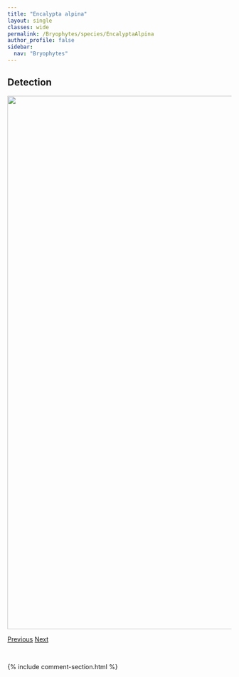 ```yaml
---
title: "Encalypta alpina"
layout: single
classes: wide
permalink: /Bryophytes/species/EncalyptaAlpina
author_profile: false
sidebar:
  nav: "Bryophytes"
---
```


<h2>Detection</h2>

<a href="https://drive.google.com/uc?export=view&id=1cLVePmC8tGL0Ik-lRMhgz9-V4YdRSPIj">
<img src="https://drive.google.com/uc?export=view&id=1cLVePmC8tGL0Ik-lRMhgz9-V4YdRSPIj" height = "1200" width = "800">
</a>


<a href="/DevelopmentWebsite/Bryophytes/species/BarbilophoziaBinsteadii" class="pagination--pager" title="Barbilophozia binsteadii">Previous</a> <a href="/DevelopmentWebsite/Bryophytes/species/EncalyptaProcera" class="pagination--pager" title="Encalypta procera">Next</a>

<p>&nbsp;</p>

{% include comment-section.html %}
